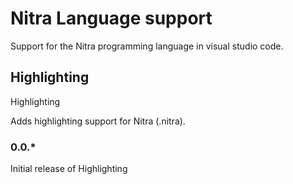# Nitra Language support

Support for the Nitra programming language in visual studio code.

## Highlighting

Highlighting

Adds highlighting support for Nitra (.nitra).

### 0.0.*

Initial release of Highlighting
